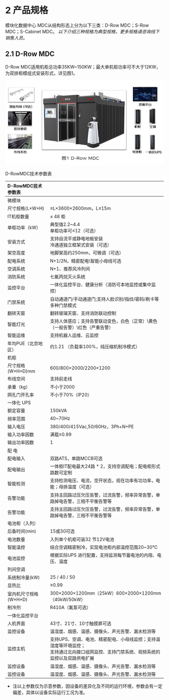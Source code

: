 # **2 产品规格**
模块化数据中心 MDC从结构形态上分为以下三类：D-Row MDC；S-Row MDC；S-Cabinet MDC。
*以下介绍三种规格为典型规格，更多规格请咨询线下销售人员。*
## **2.1 D-Row MDC**
D-Row MDC适用机柜总功率35KW~150KW；最大单机柜功率可不大于12KW，为双排柜模组式安装形式，详见图1。

![D-Row-MDC.jpg](../../../../image/modular-data-center-mdc/D-Row-MDC.jpg)



 D-RowMDC技术参数表 

| D-RowMDC技术参数表  |                                                             | 
| :---               | :---                                                        | 
| 微模块             |                                                              |
| 尺寸规格(L×W×H)    | ≤L×3600×2600mm，L≤15m                                        |           
| IT机柜数量         | ≤ 48 柜                                                      | 
| 单柜功率（kW）      | 典型值2.2~4.4 <br> 单柜功率可≤12（可选）<br> |
| 安装方式           | 支持自流平或静电地板安装 <br> 冷通道独立框架式安装（可选）<br>   |
| 架空高度           | 地脚架高约250mm，可微调（可选）                                |   
| 配电系统           | N+1/2N，精密配电\智能小母线可选                                |   
| 空调系统           | N+1、推荐风冷列间                                             |   
| 消防系统           | 七氟丙烷灭火系统                                              |   
| 监控平台           | 一体化监控平台、健康分析（消防可本地监控或集中监控）            | 
| 门禁系统           | 自动通道门/手动通道门;支持人脸识别/指纹/密码/刷卡等多种门禁模式  | 
| 翻转天窗           | 翻转玻璃天窗、支持消防联动控制                                | 
| 智能灯光           | 支持人体感应；支持告警联动变色，白色（正常）\黄色（一般告警）\红色（严重告警） | 
| 智能运维           | 支持机器人运维、云监控                                                    | 
| 年均PUE（北京地区） | 约1.21 （负载率100%，纯压缩机制冷模式）                                    | 
| 机柜               |     | 
| 尺寸规格(W×H×D)mm  | 600/800×2000/2200×1200                                                  | 
| 布线空间           | 支持前走线                                                               | 
| 承重（kg）         | 不小于2000                                                         | 
| 网孔门开孔率        | 不小于70%（IP20）                                                       | 
| 一体化 UPS         |   | 
| 额定容量           | 150kVA                                                                  | 
| 频率范围           | 40~70Hz                                                                 | 
| 输入电压           | 380/400/415Vac,50/60Hz，3Ph+N+PE   
| 输入功率因数       | 满载≥0.99                                                               |  
| 输出功率因数       | 1                                                                      |   
| 配 电              |       | 
| 配电输入           | 双路ATS，单路MCCB可选                                                    |           
| 配电输出           | 一体柜IT配电最大24路 * 2，支持空调配电；配电柜形式路数可定制                 |
| 智能检测           | 支持检测电压、电流，空开状态，视在功率有功功率，电能；母排温度（可选）         | 
| 告警功能           | 支持主回路过压欠压告警，过流告警，频率异常告警，单路掉电告警，三相不平衡告警等  | 
| 告警功能           | 支持主回路过压欠压告警，过流告警，频率异常告警，单路掉电告警，三相不平衡告警等  | 
| 电池柜（入列）     |         | 
| 后备时间(min)      | 15或30可选                                                         | 
| 电池数量           | 入列单个机柜可装32 节12V电池                                              | 
| 智能温控           | 结合空调精密制冷，实现电池柜内部温控范围20~30℃                             | 
| 电池监控           | 根据实际UPS 进行配置，支持监测每节蓄电池的内阻、电压、温度                   | 
| 列间空调            |    | 
| 系统制冷量(kW)	     | 25 / 40 / 50                                                           |
| 显热比	            | ≥0.99                                                                   |
| 室内机尺寸规格(W×H×D)| 300×2000×1200mm（25kW）600×2000×1200mm（40kW/50kW）                    | 
| 制冷剂	            | R410A（氟泵可选）                                                       |
| 一体化监控平台      |      |
| 人机界面	          | 43寸、21寸、10寸触摸屏可选                                              |
| 监控设备           | 温湿度、烟感、温感、摄像头、声光告警、漏水检测等                            |
| 监控主机           | 支持UPS、空调、电池、精密配电、小母线监控；支持温湿度等环境监控；<br> 支持通过北向接口组网监控、支持门禁系统、视频系统的监控以及双路供电扩展 <br>  |
| 监控设备           | 温湿度、烟感、温感、摄像头、声光告警、漏水检测等                            |
| 监控设备           | 温湿度、烟感、温感、摄像头、声光告警、漏水检测等                            |
- 注以上参数仅为示意参数，因设备的差异化及不同的运行环境，参数会有一定偏差，具体以设备实际运行工况为准。








